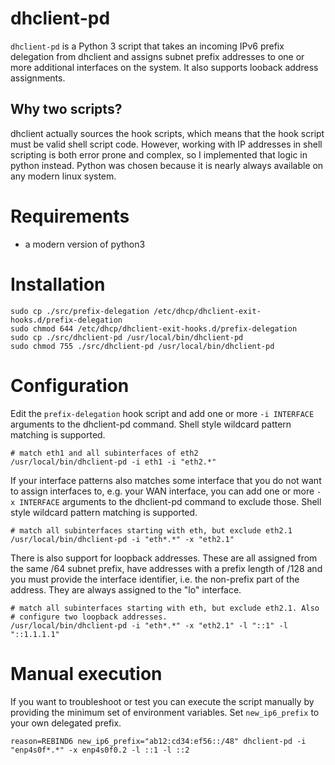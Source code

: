 # dhclient-pd
`dhclient-pd` is a Python 3 script that takes an incoming IPv6 prefix delegation
from dhclient and assigns subnet prefix addresses to one or more additional
interfaces on the system. It also supports looback address assignments.

## Why two scripts?
dhclient actually sources the hook scripts, which means that the hook script
must be valid shell script code. However, working with IP addresses in shell
scripting is both error prone and complex, so I implemented that logic in
python instead. Python was chosen because it is nearly always available on any
modern linux system.

# Requirements
* a modern version of python3

# Installation

    sudo cp ./src/prefix-delegation /etc/dhcp/dhclient-exit-hooks.d/prefix-delegation
    sudo chmod 644 /etc/dhcp/dhclient-exit-hooks.d/prefix-delegation
    sudo cp ./src/dhclient-pd /usr/local/bin/dhclient-pd
    sudo chmod 755 ./src/dhclient-pd /usr/local/bin/dhclient-pd

# Configuration
Edit the `prefix-delegation` hook script and add one or more `-i INTERFACE`
arguments to the dhclient-pd command. Shell style wildcard pattern matching is
supported.

    # match eth1 and all subinterfaces of eth2
    /usr/local/bin/dhclient-pd -i eth1 -i "eth2.*"

If your interface patterns also matches some interface that you do not want to
assign interfaces to, e.g. your WAN interface, you can add one or more
`-x INTERFACE` arguments to the dhclient-pd command to exclude those. Shell
style wildcard pattern matching is supported.

    # match all subinterfaces starting with eth, but exclude eth2.1
    /usr/local/bin/dhclient-pd -i "eth*.*" -x "eth2.1"

There is also support for loopback addresses. These are all assigned from the
same /64 subnet prefix, have addresses with a prefix length of /128 and you
must provide the interface identifier, i.e. the non-prefix part of the address.
They are always assigned to the "lo" interface.

    # match all subinterfaces starting with eth, but exclude eth2.1. Also
    # configure two loopback addresses.
    /usr/local/bin/dhclient-pd -i "eth*.*" -x "eth2.1" -l "::1" -l "::1.1.1.1"

# Manual execution
If you want to troubleshoot or test you can execute the script manually by
providing the minimum set of environment variables. Set `new_ip6_prefix` to
your own delegated prefix.

    reason=REBIND6 new_ip6_prefix="ab12:cd34:ef56::/48" dhclient-pd -i "enp4s0f*.*" -x enp4s0f0.2 -l ::1 -l ::2
